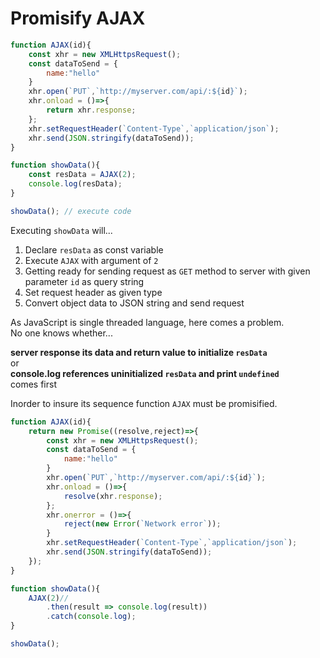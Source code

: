 # Promisify AJAX   

```js
function AJAX(id){
    const xhr = new XMLHttpsRequest();
    const dataToSend = {
        name:"hello"
    }
    xhr.open(`PUT`,`http://myserver.com/api/:${id}`);
    xhr.onload = ()=>{
        return xhr.response;
    };
    xhr.setRequestHeader(`Content-Type`,`application/json`);
    xhr.send(JSON.stringify(dataToSend));
}

function showData(){
    const resData = AJAX(2);
    console.log(resData);
}

showData(); // execute code
```   
      
Executing `showData` will...
1. Declare `resData` as const variable
2. Execute `AJAX` with argument of `2`   
3. Getting ready for sending request as `GET` method to server with given parameter `id` as query string
4. Set request header as given type
5. Convert object data to JSON string and send request   
   
As JavaScript is single threaded language, here comes a problem.   
No one knows whether...   
   
**server response its data and return value to initialize `resData`**   
or   
**console.log references uninitialized `resData` and print `undefined`**    
comes first   
   
    
Inorder to insure its sequence function `AJAX` must be promisified.   
   
```js
function AJAX(id){
    return new Promise((resolve,reject)=>{
        const xhr = new XMLHttpsRequest();
        const dataToSend = {
            name:"hello"
        }
        xhr.open(`PUT`,`http://myserver.com/api/:${id}`);
        xhr.onload = ()=>{
            resolve(xhr.response);
        };
        xhr.onerror = ()=>{
            reject(new Error(`Network error`));
        }
        xhr.setRequestHeader(`Content-Type`,`application/json`);
        xhr.send(JSON.stringify(dataToSend));
    });
}

function showData(){
    AJAX(2)//
        .then(result => console.log(result))
        .catch(console.log);
}

showData();
```
